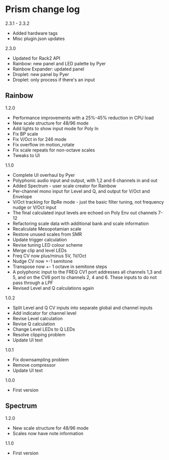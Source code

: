 # Prism change log
2.3.1 - 2.3.2
* Added hardware tags
* Misc plugin.json updates

2.3.0
* Updated for Rack2 API
* Rainbow: new panel and LED palette by Pyer
* Rainbow Expander: updated panel
* Droplet: new panel by Pyer
* Droplet: only process if there's an input

## Rainbow

1.2.0
* Performance improvements with a 25%-45% reduction in CPU load
* New scale structure for 48/96 mode
* Add lights to show input mode for Poly In
* Fix BP scale
* Fix V/Oct in for 246 mode
* Fix overflow im motion_rotate
* Fix scale repeats for non-octave scales
* Tweaks to UI 

1.1.0
* Complete UI overhaul by Pyer
* Polyphonic audio input and output, with 1,2 and 6 channels in and out
* Added Spectrum - user scale creator for Rainbow
* Per-channel mono input for Level and Q, and output for V/Oct and Envelope
* V/Oct tracking for BpRe mode - just the basic filter tuning, not frequency nudge or V/Oct input
* The final calculated input levels are echoed on Poly Env out channels 7-12
* Refactoring scale data with additional bank and scale information
* Recalculate Mesopotamian scale
* Restore unused scales from SMR
* Update trigger calculation
* Revise tuning LED colour scheme
* Merge clip and level LEDs
* Freq CV now plus/minus 5V, 1V/Oct
* Nudge CV now +-1 semitone
* Transpose now +- 1 octave in semitone steps
* A polyphonic input to the FREQ CV1 port addresses all channels 1,3 and 5, and on the CV6 port to channels 2, 4 and 6. These inputs to do not pass through a LPF
* Revised Level and Q calculations again

1.0.2
* Split Level and Q CV inputs into separate global and channel inputs
* Add indicator for channel level
* Revise Level calculation
* Revise Q calculation
* Change Level LEDs to Q LEDs
* Resolve clipping problem
* Update UI text

1.0.1 
* Fix downsampling problem
* Remove compressor
* Update UI text

1.0.0
* First version

## Spectrum

1.2.0
* New scale structure for 48/96 mode
* Scales now have note information

1.1.0
* First version
